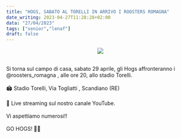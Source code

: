 ```yaml
---
title: "HOGS, SABATO AL TORELLI IN ARRIVO I ROOSTERS ROMAGNA"
date_writing: 2023-04-27T11:28:28+02:00
data: "27/04/2023"
tags: ["senior","lenaf"]
draft: false
---
```


<center>
<img class="articolo" src="../img/2023/hogs_roosters_pregame.jpg">
</center>
<br />
  
Si torna sul campo di casa, sabato 29 aprile, gli Hogs affronteranno i @roosters_romagna , alle ore 20, allo stadio Torelli.⁣  
⁣  
🏟️ Stadio Torelli, Via Togliatti , Scandiano (RE)⁣  
⁣⁣⁣⁣⁣  
🎥 Live streaming sul nostro canale YouTube.⁣⁣⁣  
⁣⁣⁣  
Vi aspettiamo numerosi!! ⁣  
⁣  
GO HOGS! 🏈🐗⁣⁣⁣⁣⁣⁣⁣  
  

  